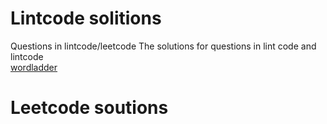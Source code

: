 # Lintcode solitions
Questions in lintcode/leetcode
The solutions for questions in lint code and lintcode</br>
[wordladder](https://github.com/Chuyingl/Algorithms_coding_practice/blob/master/word_ladder_iii.java)
# Leetcode soutions
